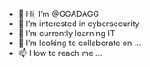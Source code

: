 - 👋 Hi, I’m @GGADAGG
- 👀 I’m interested in cybersecurity
- 🌱 I’m currently learning IT
- 💞️ I’m looking to collaborate on ...
- 📫 How to reach me ...

<!---
GGADAGG/GGADAGG is a ✨ special ✨ repository because its `README.md` (this file) appears on your GitHub profile.
You can click the Preview link to take a look at your changes.
--->
